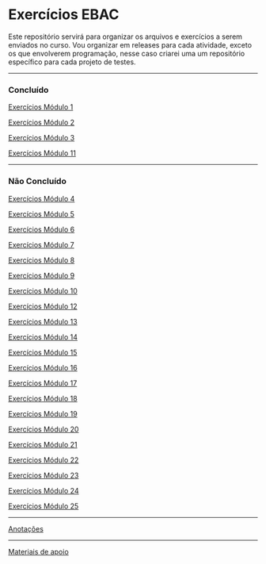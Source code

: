 # Exercícios EBAC
Este repositório servirá para organizar os arquivos e exercícios a serem enviados no curso. 
Vou organizar em releases para cada atividade, exceto os que envolverem programação, nesse caso criarei uma um repositório específico para cada projeto de testes.

-----
### Concluído

[Exercícios Módulo 1](https://github.com/QuintilianoNery/exercicios-ebac/tree/master/Exerc%C3%ADcio_M%C3%B3dulo_01)

[Exercícios Módulo 2](https://github.com/QuintilianoNery/exercicios-ebac/tree/master/Exerc%C3%ADcio_M%C3%B3dulo_02)

[Exercícios Módulo 3](https://github.com/QuintilianoNery/exercicios-ebac/tree/master/Exerc%C3%ADcio_M%C3%B3dulo_03/exerc%203)

[Exercícios Módulo 11](https://github.com/QuintilianoNery/exercicios-ebac/tree/master/Exerc%C3%ADcio_M%C3%B3dulo_04)

-----
### Não Concluído

[Exercícios Módulo 4]()

[Exercícios Módulo 5]()

[Exercícios Módulo 6]()

[Exercícios Módulo 7]()

[Exercícios Módulo 8]()

[Exercícios Módulo 9]()

[Exercícios Módulo 10]()

[Exercícios Módulo 12]()

[Exercícios Módulo 13]()

[Exercícios Módulo 14]()

[Exercícios Módulo 15]()

[Exercícios Módulo 16]()

[Exercícios Módulo 17]()

[Exercícios Módulo 18]()

[Exercícios Módulo 19]()

[Exercícios Módulo 20]()

[Exercícios Módulo 21]()

[Exercícios Módulo 22]()

[Exercícios Módulo 23]()

[Exercícios Módulo 24]()

[Exercícios Módulo 25]()

-----

[Anotações](https://github.com/QuintilianoNery/exercicios-ebac/tree/Anotacoes/Anotacoes_Aulas)

-----
[Materiais de apoio](https://github.com/QuintilianoNery/exercicios-ebac/tree/master/Material_De_Apoio)
